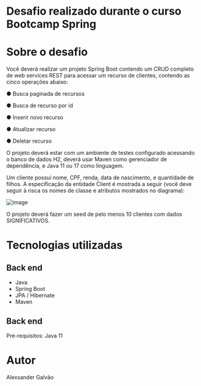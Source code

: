 # Desafio realizado durante o curso Bootcamp Spring

# Sobre o desafio

Você deverá realizar um projeto Spring Boot contendo um CRUD completo
de web services REST para acessar um recurso de clientes, contendo as cinco operações
abaixo:

● Busca paginada de recursos

● Busca de recurso por id

● Inserir novo recurso

● Atualizar recurso

● Deletar recurso

O projeto deverá estar com um ambiente de testes configurado acessando o banco de dados
H2, deverá usar Maven como gerenciador de dependência, e Java 11 ou 17 como linguagem.

Um cliente possui nome, CPF, renda, data de nascimento, e quantidade de filhos. A
especificação da entidade Client é mostrada a seguir (você deve seguir à risca os nomes de
classe e atributos mostrados no diagrama):

![image](https://user-images.githubusercontent.com/66967726/224027975-84ef5f3a-5426-48c8-8091-00d21a27381f.png)

O projeto deverá fazer um seed de pelo menos 10 clientes com dados SIGNIFICATIVOS.

# Tecnologias utilizadas
## Back end
- Java
- Spring Boot
- JPA / Hibernate
- Maven

## Back end
Pré-requisitos: Java 11

# Autor

Alexsander Galvão
